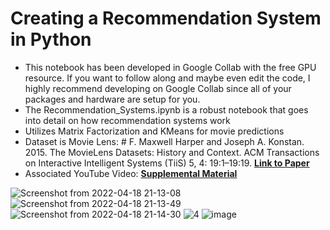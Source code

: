 # Creating a Recommendation System in Python
- This notebook has been developed in Google Collab with the free GPU resource. If you want to follow along and maybe even edit the code, I highly recommend developing on Google Collab since all of your packages and hardware are setup for you.
- The Recommendation_Systems.ipynb is a robust notebook that goes into detail on how recommendation systems work 
- Utilizes Matrix Factorization and KMeans for movie predictions
- Dataset is Movie Lens: # F. Maxwell Harper and Joseph A. Konstan. 2015. The MovieLens Datasets: History and Context. ACM Transactions on Interactive Intelligent Systems (TiiS) 5, 4: 19:1–19:19. [**Link to Paper**](https://doi.org/10.1145/2827872)
- Associated YouTube Video: [**Supplemental Material**](https://youtu.be/G4MBc40rQ2k)

![Screenshot from 2022-04-18 21-13-08](https://user-images.githubusercontent.com/76835313/163806881-c5219ba1-8361-4fb6-b583-3d47ec1be53d.png)
![Screenshot from 2022-04-18 21-13-49](https://user-images.githubusercontent.com/76835313/163806885-1c7e6548-36e6-4657-8bb9-dc118a15d8e6.png)
![Screenshot from 2022-04-18 21-14-30](https://user-images.githubusercontent.com/76835313/163806889-fdf79bf2-1335-4fbf-a5b4-b12e6aaf227f.png)
![4](https://user-images.githubusercontent.com/76835313/163807012-0cf83615-caae-4e61-b1fe-1e8040e12a3d.png)
![image](https://user-images.githubusercontent.com/76835313/163809663-dcfeff80-2583-4be4-acf1-5ff90aace782.png)
